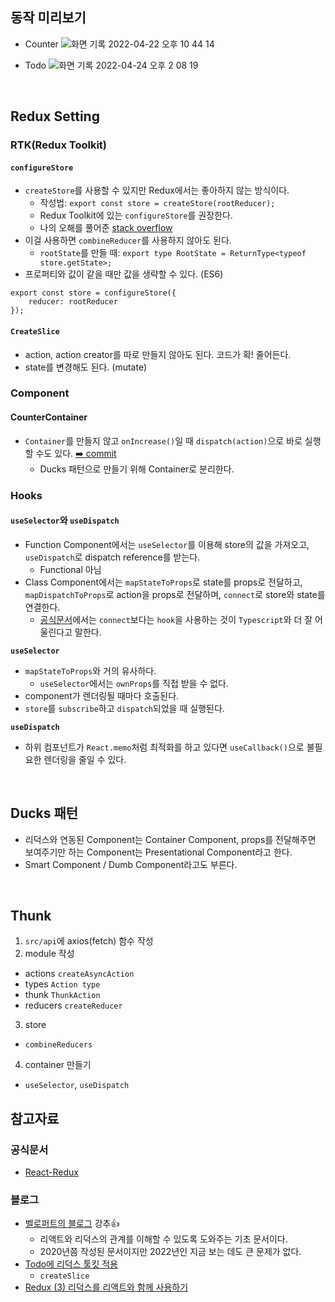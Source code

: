 ## 동작 미리보기

- Counter
![화면 기록 2022-04-22 오후 10 44 14](https://user-images.githubusercontent.com/64337152/164727059-b2adeafe-3c94-4437-a114-2ed125a8fce6.gif)

- Todo
![화면 기록 2022-04-24 오후 2 08 19](https://user-images.githubusercontent.com/64337152/164957622-4e335bb5-1059-4f75-a112-2d21a55fe8e6.gif)

<br>

## Redux Setting

### RTK(Redux Toolkit)

#### `configureStore`
- `createStore`를 사용할 수 있지만 Redux에서는 좋아하지 않는 방식이다.
  - 작성법: `export const store = createStore(rootReducer);`
  - Redux Toolkit에 있는 `configureStore`를 권장한다.
  - 나의 오해를 풀어준 [stack overflow](https://stackoverflow.com/questions/71944111/redux-createstore-is-deprecated-cannot-get-state-from-getstate-in-redux-ac)
- 이걸 사용하면 `combineReducer`를 사용하지 않아도 된다.
   - `rootState`를 만들 때: `export type RootState = ReturnType<typeof store.getState>;`
- 프로퍼티와 값이 같을 때만 값을 생략할 수 있다. (ES6)

```
export const store = configureStore({
    reducer: rootReducer
});
```

#### `CreateSlice`

- action, action creator를 따로 만들지 않아도 된다. 코드가 확! 줄어든다.
- state를 변경해도 된다. (mutate)

### Component

#### CounterContainer

- `Container`를 만들지 않고 `onIncrease()`일 때 `dispatch(action)`으로 바로 실행할 수도 있다. [➡️ commit](https://github.com/hotbreakb/basic-redux/commit/5cd4c7e9dfbae4dbe015e2c024d4e7e6bee82871)
  - Ducks 패턴으로 만들기 위해 Container로 분리한다.

### Hooks

#### `useSelector`와 `useDispatch`
- Function Component에서는 `useSelector`를 이용해 store의 값을 가져오고, `useDispatch`로 dispatch reference를 받는다.
  - Functional 아님
- Class Component에서는 `mapStateToProps`로 state를 props로 전달하고, `mapDispatchToProps`로 action을 props로 전달하며, `connect`로 store와 state를 연결한다.
  - [공식문서](https://react-redux.js.org/api/hooks)에서는 `connect`보다는 `hook`을 사용하는 것이 `Typescript`와 더 잘 어울린다고 말한다.

**`useSelector`**
- `mapStateToProps`와 거의 유사하다.
  - `useSelector`에서는 `ownProps`를 직접 받을 수 없다.
- component가 렌더링될 때마다 호출된다.
- `store`를 `subscribe`하고 `dispatch`되었을 때 실행된다.

**`useDispatch`**
- 하위 컴포넌트가 `React.memo`처럼 최적화를 하고 있다면 `useCallback()`으로 불필요한 렌더링을 줄일 수 있다.

<br>

## Ducks 패턴
- 리덕스와 연동된 Component는 Container Component, props를 전달해주면 보여주기만 하는 Component는 Presentational Component라고 한다.
- Smart Component / Dumb Component라고도 부른다.

<br>

## Thunk

1. `src/api`에 axios(fetch) 함수 작성
2. module 작성
  - actions `createAsyncAction`
  - types `Action type`
  - thunk `ThunkAction`
  - reducers `createReducer`
3. store
  - `combineReducers`
4. container 만들기
  - `useSelector`, `useDispatch`

## 참고자료

### 공식문서
- [React-Redux](https://react-redux.js.org/)

### 블로그
- [벨로퍼트의 블로그](https://react.vlpt.us) 강추👍
  - 리액트와 리덕스의 관계를 이해할 수 있도록 도와주는 기초 문서이다.
  - 2020년쯤 작성된 문서이지만 2022년인 지금 보는 데도 큰 문제가 없다.
- [Todo에 리덕스 툴킷 적용](https://velog.io/@jwisgenius/Redux-Toolkit-withReact-Typescript)
  - `createSlice`
- [Redux (3) 리덕스를 리액트와 함께 사용하기](https://velog.io/@velopert/Redux-3-%EB%A6%AC%EB%8D%95%EC%8A%A4%EB%A5%BC-%EB%A6%AC%EC%95%A1%ED%8A%B8%EC%99%80-%ED%95%A8%EA%BB%98-%EC%82%AC%EC%9A%A9%ED%95%98%EA%B8%B0-nvjltahf5e)
